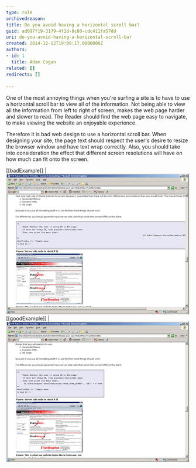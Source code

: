 ```yaml
---
type: rule
archivedreason: 
title: Do you avoid having a horizontal scroll bar?
guid: ad097f19-3179-4f1d-8c80-cdc411fa57dd
uri: do-you-avoid-having-a-horizontal-scroll-bar
created: 2014-12-12T19:09:17.0000000Z
authors:
- id: 1
  title: Adam Cogan
related: []
redirects: []

---
```


One of the most annoying things when you're surfing a site is to have to use a horizontal                     scroll bar to view all of the information. Not being able to view all the information                     from left to right of screen, makes the web page harder and slower to read. The                     Reader should find the web page easy to navigate, to make viewing the website an                     enjoyable experience.

<!--endintro-->

Therefore it is bad web design to use a horizontal scroll bar. When designing your                     site, the page text should respect the user's desire to resize the browser window                     and have text wrap correctly. Also, you should take into consideration the effect                     that different screen resolutions will have on how much can fit onto the screen.

[[badExample]]
| ![Using pre code tags and having lines exceed screen size](BadHorizontalScrollBar.jpg)
[[goodExample]]
| ![Using pre code tags and having lines not exceed screen size](GoodHorizontalScrollBar.jpg)
